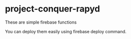 # project-conquer-rapyd

These are simple firebase functions

You can deploy them easily using firebase deploy command.


